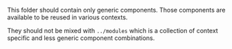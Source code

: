 This folder should contain only generic components. Those components are
available to be reused in various contexts.

They should not be mixed with `../modules` which is a collection of context
specific and less generic component combinations.
